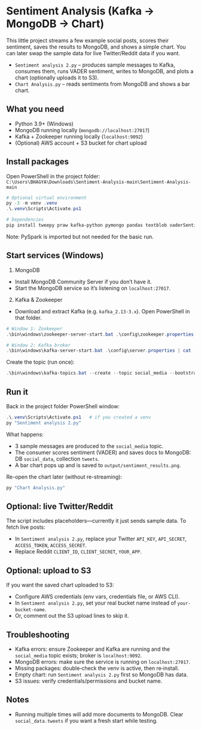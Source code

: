# Sentiment Analysis (Kafka → MongoDB → Chart)

This little project streams a few example social posts, scores their sentiment, saves the results to MongoDB, and shows a simple chart. You can later swap the sample data for live Twitter/Reddit data if you want.

- `Sentiment analysis 2.py` – produces sample messages to Kafka, consumes them, runs VADER sentiment, writes to MongoDB, and plots a chart (optionally uploads it to S3).
- `Chart Analysis.py` – reads sentiments from MongoDB and shows a bar chart.

## What you need
- Python 3.9+ (Windows)
- MongoDB running locally (`mongodb://localhost:27017`)
- Kafka + Zookeeper running locally (`localhost:9092`)
- (Optional) AWS account + S3 bucket for chart upload

## Install packages
Open PowerShell in the project folder:
`C:\Users\BHAGYA\Downloads\Sentiment-Analysis-main\Sentiment-Analysis-main`

```powershell
# Optional virtual environment
py -3 -m venv .venv
.\.venv\Scripts\Activate.ps1

# Dependencies
pip install tweepy praw kafka-python pymongo pandas textblob vaderSentiment pyspark matplotlib seaborn dask boto3
```

Note: PySpark is imported but not needed for the basic run.

## Start services (Windows)
1) MongoDB
- Install MongoDB Community Server if you don’t have it.
- Start the MongoDB service so it’s listening on `localhost:27017`.

2) Kafka & Zookeeper
- Download and extract Kafka (e.g. `kafka_2.13-3.x`). Open PowerShell in that folder.

```powershell
# Window 1: Zookeeper
.\bin\windows\zookeeper-server-start.bat .\config\zookeeper.properties | cat
```

```powershell
# Window 2: Kafka broker
.\bin\windows\kafka-server-start.bat .\config\server.properties | cat
```

Create the topic (run once):
```powershell
.\bin\windows\kafka-topics.bat --create --topic social_media --bootstrap-server localhost:9092 --replication-factor 1 --partitions 1 | cat
```

## Run it
Back in the project folder PowerShell window:

```powershell
.\.venv\Scripts\Activate.ps1   # if you created a venv
py "Sentiment analysis 2.py"
```
What happens:
- 3 sample messages are produced to the `social_media` topic.
- The consumer scores sentiment (VADER) and saves docs to MongoDB: DB `social_data`, collection `tweets`.
- A bar chart pops up and is saved to `output/sentiment_results.png`.

Re-open the chart later (without re-streaming):
```powershell
py "Chart Analysis.py"
```

## Optional: live Twitter/Reddit
The script includes placeholders—currently it just sends sample data. To fetch live posts:
- In `Sentiment analysis 2.py`, replace your Twitter `API_KEY`, `API_SECRET`, `ACCESS_TOKEN`, `ACCESS_SECRET`.
- Replace Reddit `CLIENT_ID`, `CLIENT_SECRET`, `YOUR_APP`.

## Optional: upload to S3
If you want the saved chart uploaded to S3:
- Configure AWS credentials (env vars, credentials file, or AWS CLI).
- In `Sentiment analysis 2.py`, set your real bucket name instead of `your-bucket-name`.
- Or, comment out the S3 upload lines to skip it.

## Troubleshooting
- Kafka errors: ensure Zookeeper and Kafka are running and the `social_media` topic exists; broker is `localhost:9092`.
- MongoDB errors: make sure the service is running on `localhost:27017`.
- Missing packages: double‑check the venv is active, then re‑install.
- Empty chart: run `Sentiment analysis 2.py` first so MongoDB has data.
- S3 issues: verify credentials/permissions and bucket name.

## Notes
- Running multiple times will add more documents to MongoDB. Clear `social_data.tweets` if you want a fresh start while testing.
